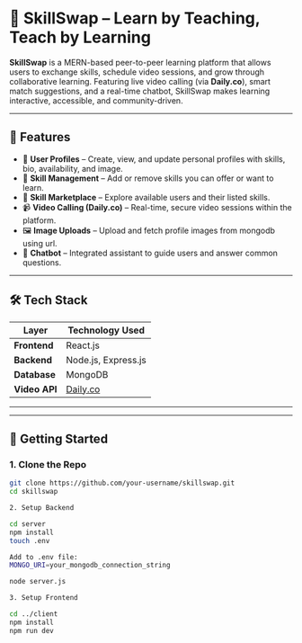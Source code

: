 # 🚀 SkillSwap – Learn by Teaching, Teach by Learning

**SkillSwap** is a MERN-based peer-to-peer learning platform that allows users to exchange skills, schedule video sessions, and grow through collaborative learning. Featuring live video calling (via **Daily.co**), smart match suggestions, and a real-time chatbot, SkillSwap makes learning interactive, accessible, and community-driven.

---

## 🌟 Features

- 👤 **User Profiles** – Create, view, and update personal profiles with skills, bio, availability, and image.
- 🧠 **Skill Management** – Add or remove skills you can offer or want to learn.
- 🛒 **Skill Marketplace** – Explore available users and their listed skills.
- 📹 **Video Calling (Daily.co)** – Real-time, secure video sessions within the platform.
- 🖼️ **Image Uploads** – Upload and fetch profile images from mongodb using url.
- 💬 **Chatbot** – Integrated assistant to guide users and answer common questions.

---

## 🛠️ Tech Stack

| Layer          | Technology Used                       |
|----------------|----------------------------------------|
| **Frontend**   | React.js                |
| **Backend**    | Node.js, Express.js                   |
| **Database**   | MongoDB                               |
| **Video API**  | [Daily.co](https://www.daily.co/)     |

---


---

## 🚀 Getting Started

### 1. Clone the Repo

```bash
git clone https://github.com/your-username/skillswap.git
cd skillswap

2. Setup Backend

cd server
npm install
touch .env

Add to .env file:
MONGO_URI=your_mongodb_connection_string

node server.js

3. Setup Frontend

cd ../client
npm install
npm run dev


